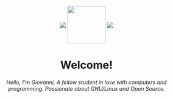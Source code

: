 <p align="center">

<img src="https://i.giphy.com/media/IcJ6n6VJNjRNS/giphy.webp) Welcome! ![Kawaii dancing cat](https://i.giphy.com/media/IcJ6n6VJNjRNS/giphy.webp" align="center" />
<img width="100px" src="https://user-images.githubusercontent.com/38491216/130700460-a0cae0d8-bd3c-4401-baa3-63479563b819.png" align="center" />
<img src="https://i.giphy.com/media/IcJ6n6VJNjRNS/giphy.webp) Welcome! ![Kawaii dancing cat](https://i.giphy.com/media/IcJ6n6VJNjRNS/giphy.webp" align="center" />
<h1 align="center"> Welcome! </h1>

</p>

<h6 align="center"> Hello, I'm Giovanni, A fellow student in love with computers and programming. Passionate about GNU/Linux and Open Source. </h6>

<!---
- 👋 Hi, I’m @Ichiniro
- 👀 I’m interested in ...
- 🌱 I’m currently learning ...
- 💞️ I’m looking to collaborate on ...
- 📫 How to reach me ...


Ichiniro/Ichiniro is a ✨ special ✨ repository because its `README.md` (this file) appears on your GitHub profile.
You can click the Preview link to take a look at your changes.

 ** Toys **
![Kawaii dancing cat](https://i.giphy.com/media/IcJ6n6VJNjRNS/giphy.webp) Welcome! ![Kawaii dancing cat](https://i.giphy.com/media/IcJ6n6VJNjRNS/giphy.webp)
![Kobayashi typing](https://thumbs.gfycat.com/EnchantedBouncyAfricanpiedkingfisher-size_restricted.gif)
![Rika](https://i.imgur.com/S2w9MMK.gif)
![github_stats](https://github-readme-stats.vercel.app/api?username=Ichiniro&count_private=true&show_icons=true&theme=vue)
![Top_langs](https://github-readme-stats.vercel.app/api/top-langs/?username=Ichiniro&theme=buefy&layout=compact)
![Graph](https://activity-graph.herokuapp.com/graph?username=Ichiniro&bg_color=ffffff&color=f2a5a3&line=f2a5a3&point=ffffff&area=true&hide_border=false)
--->
